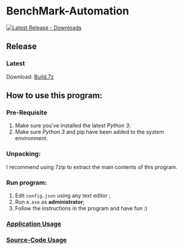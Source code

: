 # BenchMark-Automation

[![Latest Release - Downloads](https://img.shields.io/github/downloads/YuudachiXMMY/BenchMark-Automation/03_17_2021_1/total)](https://github.com/YuudachiXMMY/BenchMark-Automation/releases)

## Release

### Latest
Download: [Build.7z](https://github.com/YuudachiXMMY/BenchMark-Automation/releases/download/03_01_2021_1/Build.7z)


## How to use this program:

### Pre-Requisite
1. Make sure you've installed the latest *Python 3*;
2. Make sure *Python 3* and pip have been added to the system environment.

### Unpacking:
I recommend using 7zip to extract the main contents of this program.

### Run program:
1. Edit `config.json` using any text editor ;
2. Run `m.exe` as **administrator**;
3. Follow the instructions in the program and have fun :)


### [Application Usage]("/docs/app/main.md")

### [Source-Code Usage]("/docs/source_code/main.md")